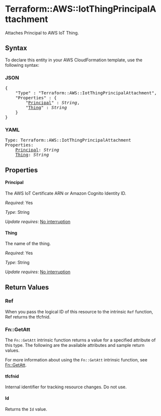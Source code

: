 # Terraform::AWS::IotThingPrincipalAttachment

Attaches Principal to AWS IoT Thing.

## Syntax

To declare this entity in your AWS CloudFormation template, use the following syntax:

### JSON

<pre>
{
    "Type" : "Terraform::AWS::IotThingPrincipalAttachment",
    "Properties" : {
        "<a href="#principal" title="Principal">Principal</a>" : <i>String</i>,
        "<a href="#thing" title="Thing">Thing</a>" : <i>String</i>
    }
}
</pre>

### YAML

<pre>
Type: Terraform::AWS::IotThingPrincipalAttachment
Properties:
    <a href="#principal" title="Principal">Principal</a>: <i>String</i>
    <a href="#thing" title="Thing">Thing</a>: <i>String</i>
</pre>

## Properties

#### Principal

The AWS IoT Certificate ARN or Amazon Cognito Identity ID.

_Required_: Yes

_Type_: String

_Update requires_: [No interruption](https://docs.aws.amazon.com/AWSCloudFormation/latest/UserGuide/using-cfn-updating-stacks-update-behaviors.html#update-no-interrupt)

#### Thing

The name of the thing.

_Required_: Yes

_Type_: String

_Update requires_: [No interruption](https://docs.aws.amazon.com/AWSCloudFormation/latest/UserGuide/using-cfn-updating-stacks-update-behaviors.html#update-no-interrupt)

## Return Values

### Ref

When you pass the logical ID of this resource to the intrinsic `Ref` function, Ref returns the tfcfnid.

### Fn::GetAtt

The `Fn::GetAtt` intrinsic function returns a value for a specified attribute of this type. The following are the available attributes and sample return values.

For more information about using the `Fn::GetAtt` intrinsic function, see [Fn::GetAtt](https://docs.aws.amazon.com/AWSCloudFormation/latest/UserGuide/intrinsic-function-reference-getatt.html).

#### tfcfnid

Internal identifier for tracking resource changes. Do not use.

#### Id

Returns the <code>Id</code> value.

